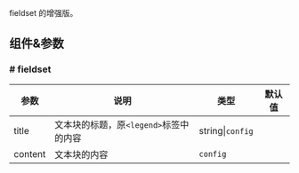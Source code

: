 fieldset 的增强版。

## 组件&参数

### # fieldset

参数 | 说明 | 类型 | 默认值 
---- | ---- | ----- | -----
title | 文本块的标题，原`<legend>`标签中的内容 | string&#124;`config` |
content | 文本块的内容 | `config` |